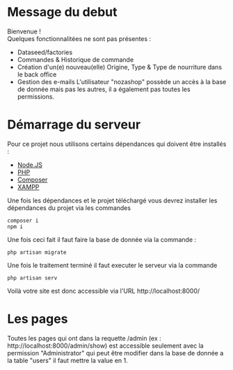 # Message du debut 
Bienvenue !  
Quelques fonctionnalitées ne sont pas présentes :  
- Dataseed/factories
- Commandes & Historique de commande
- Création d'un(e) nouveau(elle) Origine, Type & Type de nourriture dans le back office
- Gestion des e-mails
L'utilisateur "nozashop" possède un accès à la base de donnée mais pas les autres, il a également pas toutes les permissions.
# Démarrage du serveur 
Pour ce projet nous utilisons certains dépendances qui doivent être installés :
- [Node.JS](https://nodejs.org/en/)
- [PHP](https://www.php.net/manual/fr/install.php)
- [Composer](https://getcomposer.org)
- [XAMPP](https://www.apachefriends.org/fr/index.html)

Une fois les dépendances et le projet téléchargé vous devrez installer les dépendances du projet via les commandes  
```
composer i
npm i
```
Une fois ceci fait il faut faire la base de donnée via la commande :
```
php artisan migrate
```
Une fois le traitement terminé il faut executer le serveur via la commande 
```
php artisan serv
```
Voilà votre site est donc accessible via l'URL http://localhost:8000/
# Les pages
Toutes les pages qui ont dans la requette /admin (ex : http://localhost:8000/admin/show) est accessible seulement avec la permission "Administrator" qui peut être modifier dans la base de donnée a la table "users" il faut mettre la value en 1.
